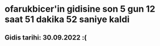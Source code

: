 # ofarukbicer'in gidisine son 5 gun 12 saat 51 dakika 52 saniye kaldi

## Gidis tarihi: 30.09.2022 :(